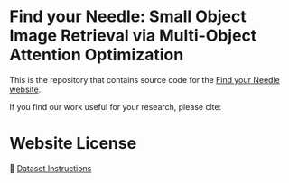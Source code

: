 # Find your Needle: Small Object Image Retrieval via Multi-Object Attention Optimization

This is the repository that contains source code for the [Find your Needle website](https://pihash2k.github.io/findyourneedle.github.io/).

If you find our work useful for your research, please cite:



# Website License
<title>Find your Needle: Small Object Image Retrieval via Multi-Object Attention Optimization</title>

📂 [Dataset Instructions](Dataset/README.md)

<meta property="og:title" content="Find your Needle: Small Object Image Retrieval via Multi-Object Attention Optimization" />
<meta name="twitter:title" content="Find your Needle: Small Object Image Retrieval via Multi-Object Attention Optimization" />


